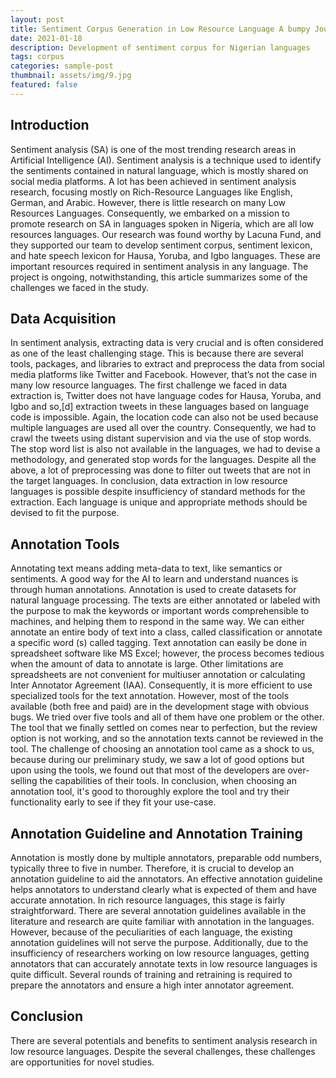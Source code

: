 ```yaml
---
layout: post
title: Sentiment Corpus Generation in Low Resource Language A bumpy Journey
date: 2021-01-18
description: Development of sentiment corpus for Nigerian languages
tags: corpus
categories: sample-post
thumbnail: assets/img/9.jpg
featured: false
---
```



## Introduction

Sentiment analysis (SA) is one of the most trending research areas in Artificial Intelligence (AI). Sentiment analysis is a technique used to identify the sentiments contained in natural language, which is mostly shared on social media platforms. A lot has been achieved in sentiment analysis research, focusing mostly on Rich-Resource Languages like English, German, and Arabic. However, there is little research on many Low Resources Languages. Consequently, we embarked on a mission to promote research on SA in languages spoken in Nigeria, which are all low resources languages. Our research was found worthy by Lacuna Fund, and they supported our team to develop sentiment corpus, sentiment lexicon, and hate speech lexicon for Hausa, Yoruba, and Igbo languages. These are important resources required in sentiment analysis in any language. The project is ongoing, notwithstanding, this article summarizes some of the challenges we faced in the study.


## Data Acquisition

In sentiment analysis, extracting data is very crucial and is often considered as one of the least challenging stage. This is because there are several tools, packages, and libraries to extract and preprocess the data from social media platforms like Twitter and Facebook. However, that’s not the case in many low resource languages.
The first challenge we faced in data extraction is, Twitter does not have language codes for Hausa, Yoruba, and Igbo and so,[d] extraction tweets in these languages based on language code is impossible. Again, the location code can also not be used because multiple languages are used all over the country. Consequently, we had to crawl the tweets using distant supervision and via the use of stop words. The stop word list is also not available in the languages, we had to devise a methodology, and generated stop words for the languages.
Despite all the above, a lot of preprocessing was done to filter out tweets that are not in the target languages. In conclusion, data extraction in low resource languages is possible despite insufficiency of standard methods for the extraction. Each language is unique and appropriate methods should be devised to fit the purpose.    

## Annotation Tools


Annotating text means adding meta-data to text, like semantics or sentiments. A good way for the AI to learn and understand nuances is through human annotations. Annotation is used to create datasets for natural language processing. The texts are either annotated or labeled with the purpose to mak the keywords or important words comprehensible to machines, and helping them to respond in the same way. We can either annotate an entire body of text into a class, called classification or annotate a specific word (s) called tagging.
Text annotation can easily be done in spreadsheet software like MS Excel; however, the process becomes tedious when the amount of data to annotate is large. Other limitations are spreadsheets are not convenient for multiuser annotation or calculating Inter Annotator Agreement (IAA). Consequently, it is more efficient to use specialized tools for the text annotation. However, most of the tools available (both free and paid) are in the development stage with obvious bugs. We tried over five tools and all of them have one problem or the other. The tool that we finally settled on comes near to perfection, but the review option is not working, and so the annotation texts cannot be reviewed in the tool.
The challenge of choosing an annotation tool came as a shock to us, because during our preliminary study, we saw a lot of good options but upon using the tools, we found out that most of the developers are over-selling the capabilities of their tools. In conclusion, when choosing an annotation tool, it's good to thoroughly explore the tool and try their functionality early to see if they fit your use-case.
 
## Annotation Guideline and Annotation Training

Annotation is mostly done by multiple annotators, preparable odd numbers, typically three to five in number. Therefore, it is crucial to develop an annotation guideline to aid the annotators. An effective annotation guideline helps annotators to understand clearly what is expected of them and have accurate annotation. In rich resource languages, this stage is fairly straightforward. There are several annotation guidelines available in the literature and research are quite familiar with annotation in the languages. However, because of the peculiarities of each language, the existing annotation guidelines will not serve the purpose. Additionally, due to the insufficiency of researchers working on low resource languages, getting annotators that can accurately annotate texts in low resource languages is quite difficult. Several rounds of training and retraining is required to prepare the annotators and ensure a high inter annotator agreement.

## Conclusion

There are several potentials and benefits to sentiment analysis research in low resource languages. Despite the several challenges, these challenges are opportunities for novel studies.  



